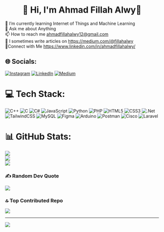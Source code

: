 # <center>💫 Hi, I'm Ahmad Fillah Alwy👋<center/>
🌱 I’m currently learning Internet of Things and Machine Learning<br>💬 Ask me about Anything<br>📫 How to reach me ahmadfillahalwy12@gmail.com<br>📝 I sometimes write articles on https://medium.com/@fillahalwy<br>🔗Connect with Me https://www.linkedin.com/in/ahmadfillahalwy/<br>


## 🌐 Socials:
[![Instagram](https://img.shields.io/badge/Instagram-%23E4405F.svg?logo=Instagram&logoColor=white)](https://instagram.com/a.fillahalwy) [![LinkedIn](https://img.shields.io/badge/LinkedIn-%230077B5.svg?logo=linkedin&logoColor=white)](https://linkedin.com/in/ahmadfillahalwy) [![Medium](https://img.shields.io/badge/Medium-12100E?logo=medium&logoColor=white)](https://medium.com/@fillahalwy) 

# 💻 Tech Stack:
![C++](https://img.shields.io/badge/c++-%2300599C.svg?style=flat-square&logo=c%2B%2B&logoColor=white) ![C](https://img.shields.io/badge/c-%2300599C.svg?style=flat-square&logo=c&logoColor=white) ![C#](https://img.shields.io/badge/c%23-%23239120.svg?style=flat-square&logo=csharp&logoColor=white) ![JavaScript](https://img.shields.io/badge/javascript-%23323330.svg?style=flat-square&logo=javascript&logoColor=%23F7DF1E) ![Python](https://img.shields.io/badge/python-3670A0?style=flat-square&logo=python&logoColor=ffdd54) ![PHP](https://img.shields.io/badge/php-%23777BB4.svg?style=flat-square&logo=php&logoColor=white) ![HTML5](https://img.shields.io/badge/html5-%23E34F26.svg?style=flat-square&logo=html5&logoColor=white) ![CSS3](https://img.shields.io/badge/css3-%231572B6.svg?style=flat-square&logo=css3&logoColor=white) ![.Net](https://img.shields.io/badge/.NET-5C2D91?style=flat-square&logo=.net&logoColor=white) ![TailwindCSS](https://img.shields.io/badge/tailwindcss-%2338B2AC.svg?style=flat-square&logo=tailwind-css&logoColor=white) ![MySQL](https://img.shields.io/badge/mysql-4479A1.svg?style=flat-square&logo=mysql&logoColor=white) ![Figma](https://img.shields.io/badge/figma-%23F24E1E.svg?style=flat-square&logo=figma&logoColor=white) ![Arduino](https://img.shields.io/badge/-Arduino-00979D?style=flat-square&logo=Arduino&logoColor=white) ![Postman](https://img.shields.io/badge/Postman-FF6C37?style=flat-square&logo=postman&logoColor=white) ![Cisco](https://img.shields.io/badge/cisco-%23049fd9.svg?style=flat-square&logo=cisco&logoColor=black) ![Laravel](https://img.shields.io/badge/laravel-%23FF2D20.svg?style=flat-square&logo=laravel&logoColor=white)
# 📊 GitHub Stats:
![](https://github-readme-stats.vercel.app/api?username=fillahalwy&theme=dark&hide_border=false&include_all_commits=true&count_private=true)<br/>
![](https://github-readme-streak-stats.herokuapp.com/?user=fillahalwy&theme=dark&hide_border=false)<br/>
![](https://github-readme-stats.vercel.app/api/top-langs/?username=fillahalwy&theme=dark&hide_border=false&include_all_commits=true&count_private=true&layout=compact)

### ✍️ Random Dev Quote
![](https://quotes-github-readme.vercel.app/api?type=horizontal&theme=radical)

### 🔝 Top Contributed Repo
![](https://github-contributor-stats.vercel.app/api?username=fillahalwy&limit=5&theme=dark&combine_all_yearly_contributions=true)

---
[![](https://visitcount.itsvg.in/api?id=fillahalwy&icon=0&color=0)](https://visitcount.itsvg.in)

<!-- Proudly created with GPRM ( https://gprm.itsvg.in ) -->
